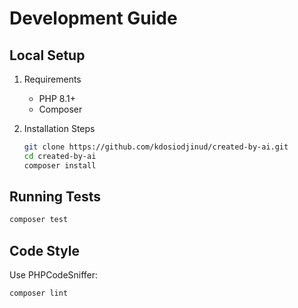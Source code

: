 # Development Guide

## Local Setup
1. Requirements
   - PHP 8.1+
   - Composer

2. Installation Steps
   ```bash
   git clone https://github.com/kdosiodjinud/created-by-ai.git
   cd created-by-ai
   composer install
   ```

## Running Tests
```bash
composer test
```

## Code Style
Use PHPCodeSniffer:
```bash
composer lint
```
